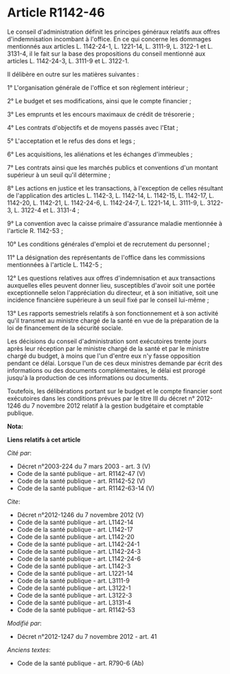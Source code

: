 # Article R1142-46

Le conseil d'administration définit les principes généraux relatifs aux offres d'indemnisation incombant à l'office. En ce
qui concerne les dommages mentionnés aux articles L. 1142-24-1, L. 1221-14, L. 3111-9, 
L. 3122-1 et L. 3131-4, il le fait sur la base des propositions du conseil mentionné aux articles L. 1142-24-3, L. 3111-9 et
L. 3122-1. 

Il délibère en outre sur les matières suivantes : 

1° L'organisation générale de l'office et son règlement intérieur ; 

2° Le budget et ses modifications, ainsi que le compte financier ; 

3° Les emprunts et les encours maximaux de crédit de trésorerie ; 

4° Les contrats d'objectifs et de moyens passés avec l'Etat ; 

5° L'acceptation et le refus des dons et legs ; 

6° Les acquisitions, les aliénations et les échanges d'immeubles ; 

7° Les contrats ainsi que les marchés publics et conventions d'un montant supérieur à un seuil qu'il détermine ; 

8° Les actions en justice et les transactions, à l'exception de celles résultant de l'application des articles L. 1142-3, 
L. 1142-14, L. 1142-15, L. 1142-17, L. 1142-20, L. 1142-21, L. 1142-24-6, L. 1142-24-7, L. 1221-14, L. 3111-9, L. 3122-3, L.
3122-4 et L. 3131-4 ; 

9° La convention avec la caisse primaire d'assurance maladie mentionnée à l'article R. 1142-53 ; 

10° Les conditions générales d'emploi et de recrutement du personnel ; 

11° La désignation des représentants de l'office dans les commissions mentionnées à l'article L. 1142-5 ; 

12° Les questions relatives aux offres d'indemnisation et aux transactions auxquelles elles peuvent donner lieu, susceptibles
d'avoir soit une portée exceptionnelle selon l'appréciation du directeur, et à son initiative, soit une incidence financière
supérieure à un seuil fixé par le conseil lui-même ; 

13° Les rapports semestriels relatifs à son fonctionnement et à son activité qu'il transmet au ministre chargé de la santé en
vue de la préparation de la loi de financement de la sécurité sociale. 

Les décisions du conseil d'administration sont exécutoires trente jours après leur réception par le ministre chargé de la
santé et par le ministre chargé du budget, à moins que l'un d'entre eux n'y fasse opposition pendant ce délai. Lorsque l'un
de ces deux ministres demande par écrit des informations ou des documents complémentaires, le délai est prorogé jusqu'à la
production de ces informations ou documents. 

Toutefois, les délibérations portant sur le budget et le compte financier sont exécutoires dans les conditions prévues par le
titre III du décret n° 2012-1246 du 7 novembre 2012 relatif à la gestion budgétaire et comptable publique.

**Nota:**



**Liens relatifs à cet article**

_Cité par_:

  - Décret n°2003-224 du 7 mars 2003 - art. 3 (V)
  - Code de la santé publique - art. R1142-47 (V)
  - Code de la santé publique - art. R1142-52 (V)
  - Code de la santé publique - art. R1142-63-14 (V)

_Cite_:

  - Décret n°2012-1246 du 7 novembre 2012 (V)
  - Code de la santé publique - art. L1142-14
  - Code de la santé publique - art. L1142-17
  - Code de la santé publique - art. L1142-20
  - Code de la santé publique - art. L1142-24-1
  - Code de la santé publique - art. L1142-24-3
  - Code de la santé publique - art. L1142-24-6
  - Code de la santé publique - art. L1142-3
  - Code de la santé publique - art. L1221-14
  - Code de la santé publique - art. L3111-9
  - Code de la santé publique - art. L3122-1
  - Code de la santé publique - art. L3122-3
  - Code de la santé publique - art. L3131-4
  - Code de la santé publique - art. R1142-53

_Modifié par_:

  - Décret n°2012-1247 du 7 novembre 2012 - art. 41

_Anciens textes_:

  - Code de la santé publique - art. R790-6 (Ab)
